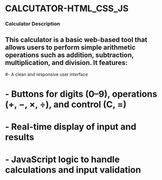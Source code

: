 # CALCUTATOR-HTML_CSS_JS

### Calculator Description

## This calculator is a basic web-based tool that allows users to perform simple arithmetic operations such as addition, subtraction, multiplication, and division. It features:

  #- A clean and responsive user interface
  # - Buttons for digits (0–9), operations (+, −, ×, ÷), and control (C, =)
  # - Real-time display of input and results
  # - JavaScript logic to handle calculations and input validation
